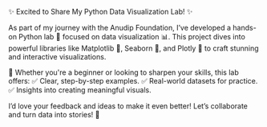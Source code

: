 ✨ Excited to Share My Python Data Visualization Lab! ✨

As part of my journey with the Anudip Foundation, I’ve developed a hands-on Python lab 🐍 focused on data visualization 📊. This project dives into powerful libraries like Matplotlib 🎨, Seaborn 🌊, and Plotly 🌟 to craft stunning and interactive visualizations.

🚀 Whether you're a beginner or looking to sharpen your skills, this lab offers:
✅ Clear, step-by-step examples.
✅ Real-world datasets for practice.
✅ Insights into creating meaningful visuals.

I’d love your feedback and ideas to make it even better! Let’s collaborate and turn data into stories! 🌟

